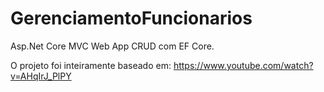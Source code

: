 # GerenciamentoFuncionarios
Asp.Net Core MVC Web App CRUD com EF Core.

O projeto foi inteiramente baseado em: https://www.youtube.com/watch?v=AHqIrJ_PlPY